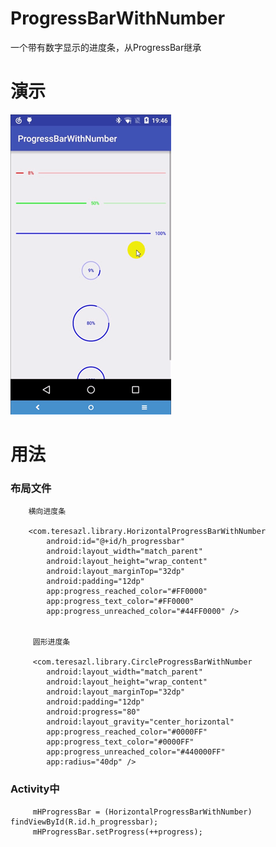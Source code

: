 # ProgressBarWithNumber
一个带有数字显示的进度条，从ProgressBar继承

# 演示
![Sample Screenshots][1]

# 用法
###  布局文件

        横向进度条
        
        <com.teresazl.library.HorizontalProgressBarWithNumber
            android:id="@+id/h_progressbar"
            android:layout_width="match_parent"
            android:layout_height="wrap_content"
            android:layout_marginTop="32dp"
            android:padding="12dp"
            app:progress_reached_color="#FF0000"
            app:progress_text_color="#FF0000"
            app:progress_unreached_color="#44FF0000" />
            
            
         圆形进度条
         
         <com.teresazl.library.CircleProgressBarWithNumber
            android:layout_width="match_parent"
            android:layout_height="wrap_content"
            android:layout_marginTop="32dp"
            android:padding="12dp"
            android:progress="80"
            android:layout_gravity="center_horizontal"
            app:progress_reached_color="#0000FF"
            app:progress_text_color="#0000FF"
            app:progress_unreached_color="#440000FF"
            app:radius="40dp" />
            
### Activity中
         mHProgressBar = (HorizontalProgressBarWithNumber) findViewById(R.id.h_progressbar);
         mHProgressBar.setProgress(++progress);
         

[1]: https://github.com/teresazl/ProgressBarWithNumber/blob/master/screenshots/processbar_with_number.gif
